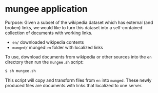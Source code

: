 # mungee application

Purpose: Given a subset of the wikipedia dataset which has external (and broken) links, we would like to turn this dataset into a self-contained collection of documents with working links.

- `en/`       downloaded wikipedia contents
- `munged/`   munged `en` folder with localized links

To use, download documents from wikipedia or other sources into the `en` directory then run the `mungee.sh` script:

```bash
$ sh mungee.sh
```

This script will copy and transform files from `en` into `munged`.  These newly produced files are documents with links that localized to one server.


